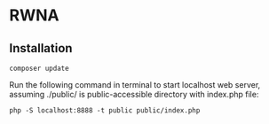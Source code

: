 # RWNA

## Installation

`composer update`

Run the following command in terminal to start localhost web server, assuming ./public/ is public-accessible directory with index.php file:

``php -S localhost:8888 -t public public/index.php``
